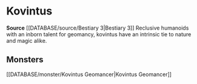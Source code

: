 ﻿---
id: '355'
name: Kovintus
rarity: Common
rus_type_level: null
source: '[[DATABASE/source/Bestiary 3|Bestiary 3]]'
trait:
- Kovintus
type: Trait

---
# Kovintus

**Source** [[DATABASE/source/Bestiary 3|Bestiary 3]]
Reclusive humanoids with an inborn talent for geomancy, kovintus have an intrinsic tie to nature and magic alike.

## Monsters

[[DATABASE/monster/Kovintus Geomancer|Kovintus Geomancer]]